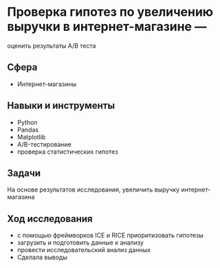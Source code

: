 # Проверка гипотез по увеличению выручки в интернет-магазине —
оценить результаты A/B теста
## Сфера
- Интернет-магазины
## Навыки и инструменты
- Python
- Pandas
- Matplotlib
- A/B-тестирование
- проверка статистических гипотез
## Задачи
На основе результатов исследования, увеличить выручку интернет-магазина
## Ход исследования
- с помощью фреймворков ICE и RICE приоритизовать гипотезы
- загрузить и подготовить данные к анализу
- провести исследовательский анализ данных
- Сделала выводы
